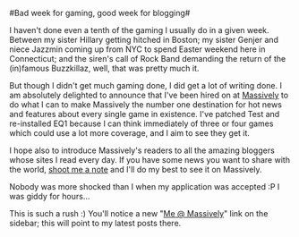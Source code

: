 #Bad week for gaming, good week for blogging#

I haven't done even a tenth of the gaming I usually do in a given week. Between my sister Hillary getting hitched in Boston; my sister Genjer and niece Jazzmin coming up from NYC to spend Easter weekend here in Connecticut; and the siren's call of Rock Band demanding the return of the (in)famous Buzzkillaz, well, that was pretty much it.

But though I didn't get much gaming done, I did get a lot of writing done. I am absolutely delighted to announce that I've been hired on at [Massively](http://massively.com) to do what I can to make Massively the number one destination for hot news and features about every single game in existence. I've patched Test and re-installed EQ1 because I can think immediately of three or four games which could use a lot more coverage, and I aim to see they get it.

I hope also to introduce Massively's readers to all the amazing bloggers whose sites I read every day. If you have some news you want to share with the world, [shoot me a note](mailto:brenda.holloway@weblogsinc.com) and I'll do my best to see it on Massively.

Nobody was more shocked than I when my application was accepted :P I was giddy for hours...

This is such a rush :) You'll notice a new "[Me @ Massively](http://www.massively.com/bloggers/brenda-holloway/)" link on the sidebar; this will point to my latest posts there.
